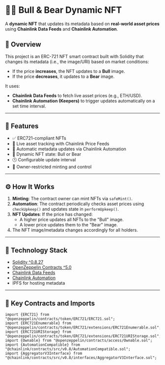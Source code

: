 # 🐂🐻 Bull & Bear Dynamic NFT

A **dynamic NFT** that updates its metadata based on **real-world asset prices** using **Chainlink Data Feeds** and **Chainlink Automation**.

## 🧩 Overview

This project is an ERC-721 NFT smart contract built with Solidity that changes its metadata (i.e., the image/URI) based on market conditions:
- If the price **increases**, the NFT updates to a **Bull** image.
- If the price **decreases**, it updates to a **Bear** image.

It uses:
- **Chainlink Data Feeds** to fetch live asset prices (e.g., ETH/USD).
- **Chainlink Automation (Keepers)** to trigger updates automatically on a set time interval.

---

## 🚀 Features

- ✅ ERC721-compliant NFTs
- 🔗 Live asset tracking with Chainlink Price Feeds
- 🔁 Automatic metadata updates via Chainlink Automation
- 📡 Dynamic NFT state: Bull or Bear
- 🕓 Configurable update interval
- 🔐 Owner-restricted minting and control

---

## ⚙️ How It Works

1. **Minting**: The contract owner can mint NFTs via `safeMint()`.
2. **Automation**: The contract periodically checks asset prices using `checkUpkeep()` and updates state in `performUpkeep()`.
3. **NFT Updates**: If the price has changed:
   - A higher price updates all NFTs to the "Bull" image.
   - A lower price updates them to the "Bear" image.
4. The NFT image/metadata changes accordingly for all holders.

---

## 🔗 Technology Stack

- [Solidity ^0.8.27](https://docs.soliditylang.org/)
- [OpenZeppelin Contracts ^5.0](https://docs.openzeppelin.com/contracts/5.x/)
- [Chainlink Data Feeds](https://docs.chain.link/data-feeds/)
- [Chainlink Automation](https://docs.chain.link/chainlink-automation/introduction/)
- IPFS for hosting metadata

---

## 📄 Key Contracts and Imports

```solidity
import {ERC721} from "@openzeppelin/contracts/token/ERC721/ERC721.sol";
import {ERC721Enumerable} from "@openzeppelin/contracts/token/ERC721/extensions/ERC721Enumerable.sol";
import {ERC721URIStorage} from "@openzeppelin/contracts/token/ERC721/extensions/ERC721URIStorage.sol";
import {Ownable} from "@openzeppelin/contracts/access/Ownable.sol";
import {AutomationCompatible} from "@chainlink/contracts/src/v0.8/AutomationCompatible.sol";
import {AggregatorV3Interface} from "@chainlink/contracts/src/v0.8/interfaces/AggregatorV3Interface.sol";
